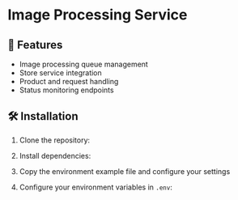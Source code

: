# Image Processing Service

## 🚀 Features

- Image processing queue management
- Store service integration
- Product and request handling
- Status monitoring endpoints

## 🛠️ Installation

1. Clone the repository:

2. Install dependencies:

3. Copy the environment example file and configure your settings

4. Configure your environment variables in `.env`:
